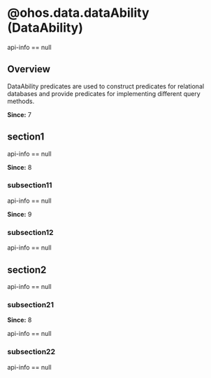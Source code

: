 # @ohos.data.dataAbility (DataAbility)
<!--subsystem:ArkUI-->

api-info == null
## Overview

DataAbility predicates are used to construct predicates for relational databases and provide predicates for implementing different query methods.

**Since:** 7

## section1

api-info == null

**Since:** 8

### subsection11

api-info == null

**Since:** 9

### subsection12

api-info == null

## section2

api-info == null

### subsection21

**Since:** 8

api-info == null

### subsection22

api-info == null



